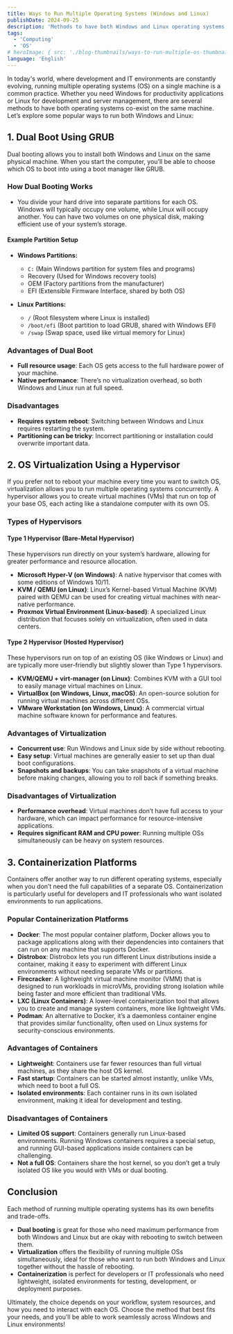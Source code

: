 ```yaml
---
title: Ways to Run Multiple Operating Systems (Windows and Linux)
publishDate: 2024-09-25
description: 'Methods to have both Windows and Linux operating systems co-exist'
tags:
  - 'Computing'
  - 'OS'
# heroImage: { src: './blog-thumbnails/ways-to-run-multiple-os-thumbnail.jpg', color: '#4891B2' }
language: 'English'
---
```


In today's world, where development and IT environments are constantly evolving, running multiple operating systems (OS) on a single machine is a common practice. Whether you need Windows for productivity applications or Linux for development and server management, there are several methods to have both operating systems co-exist on the same machine. Let’s explore some popular ways to run both Windows and Linux:

## 1. Dual Boot Using GRUB

Dual booting allows you to install both Windows and Linux on the same physical machine. When you start the computer, you’ll be able to choose which OS to boot into using a boot manager like GRUB.

### How Dual Booting Works

- You divide your hard drive into separate partitions for each OS. Windows will typically occupy one volume, while Linux will occupy another. You can have two volumes on one physical disk, making efficient use of your system’s storage.

#### Example Partition Setup

- **Windows Partitions:**
    - `C:` (Main Windows partition for system files and programs)
    - Recovery (Used for Windows recovery tools)
    - OEM (Factory partitions from the manufacturer)
    - EFI (Extensible Firmware Interface, shared by both OS)

- **Linux Partitions:**
    - `/` (Root filesystem where Linux is installed)
    - `/boot/efi` (Boot partition to load GRUB, shared with Windows EFI)
    - `/swap` (Swap space, used like virtual memory for Linux)

### Advantages of Dual Boot

- **Full resource usage**: Each OS gets access to the full hardware power of your machine.
- **Native performance**: There’s no virtualization overhead, so both Windows and Linux run at full speed.

### Disadvantages

- **Requires system reboot**: Switching between Windows and Linux requires restarting the system.
- **Partitioning can be tricky**: Incorrect partitioning or installation could overwrite important data.

## 2. OS Virtualization Using a Hypervisor

If you prefer not to reboot your machine every time you want to switch OS, virtualization allows you to run multiple operating systems concurrently. A hypervisor allows you to create virtual machines (VMs) that run on top of your base OS, each acting like a standalone computer with its own OS.

### Types of Hypervisors

#### Type 1 Hypervisor (Bare-Metal Hypervisor)

These hypervisors run directly on your system’s hardware, allowing for greater performance and resource allocation.

- **Microsoft Hyper-V (on Windows)**: A native hypervisor that comes with some editions of Windows 10/11.
- **KVM / QEMU (on Linux)**: Linux’s Kernel-based Virtual Machine (KVM) paired with QEMU can be used for creating virtual machines with near-native performance.
- **Proxmox Virtual Environment (Linux-based)**: A specialized Linux distribution that focuses solely on virtualization, often used in data centers.

#### Type 2 Hypervisor (Hosted Hypervisor)

These hypervisors run on top of an existing OS (like Windows or Linux) and are typically more user-friendly but slightly slower than Type 1 hypervisors.

- **KVM/QEMU + virt-manager (on Linux)**: Combines KVM with a GUI tool to easily manage virtual machines on Linux.
- **VirtualBox (on Windows, Linux, macOS)**: An open-source solution for running virtual machines across different OSs.
- **VMware Workstation (on Windows, Linux)**: A commercial virtual machine software known for performance and features.

### Advantages of Virtualization

- **Concurrent use**: Run Windows and Linux side by side without rebooting.
- **Easy setup**: Virtual machines are generally easier to set up than dual boot configurations.
- **Snapshots and backups**: You can take snapshots of a virtual machine before making changes, allowing you to roll back if something breaks.

### Disadvantages of Virtualization

- **Performance overhead**: Virtual machines don’t have full access to your hardware, which can impact performance for resource-intensive applications.
- **Requires significant RAM and CPU power**: Running multiple OSs simultaneously can be heavy on system resources.

## 3. Containerization Platforms

Containers offer another way to run different operating systems, especially when you don’t need the full capabilities of a separate OS. Containerization is particularly useful for developers and IT professionals who want isolated environments to run applications.

### Popular Containerization Platforms

- **Docker**: The most popular container platform, Docker allows you to package applications along with their dependencies into containers that can run on any machine that supports Docker.
- **Distrobox**: Distrobox lets you run different Linux distributions inside a container, making it easy to experiment with different Linux environments without needing separate VMs or partitions.
- **Firecracker**: A lightweight virtual machine monitor (VMM) that is designed to run workloads in microVMs, providing strong isolation while being faster and more efficient than traditional VMs.
- **LXC (Linux Containers)**: A lower-level containerization tool that allows you to create and manage system containers, more like lightweight VMs.
- **Podman**: An alternative to Docker, it’s a daemonless container engine that provides similar functionality, often used on Linux systems for security-conscious environments.

### Advantages of Containers

- **Lightweight**: Containers use far fewer resources than full virtual machines, as they share the host OS kernel.
- **Fast startup**: Containers can be started almost instantly, unlike VMs, which need to boot a full OS.
- **Isolated environments**: Each container runs in its own isolated environment, making it ideal for development and testing.

### Disadvantages of Containers

- **Limited OS support**: Containers generally run Linux-based environments. Running Windows containers requires a special setup, and running GUI-based applications inside containers can be challenging.
- **Not a full OS**: Containers share the host kernel, so you don’t get a truly isolated OS like you would with VMs or dual booting.

## Conclusion

Each method of running multiple operating systems has its own benefits and trade-offs.

- **Dual booting** is great for those who need maximum performance from both Windows and Linux but are okay with rebooting to switch between them.
- **Virtualization** offers the flexibility of running multiple OSs simultaneously, ideal for those who want to run both Windows and Linux together without the hassle of rebooting.
- **Containerization** is perfect for developers or IT professionals who need lightweight, isolated environments for testing, development, or deployment purposes.

Ultimately, the choice depends on your workflow, system resources, and how you need to interact with each OS. Choose the method that best fits your needs, and you’ll be able to work seamlessly across Windows and Linux environments!
